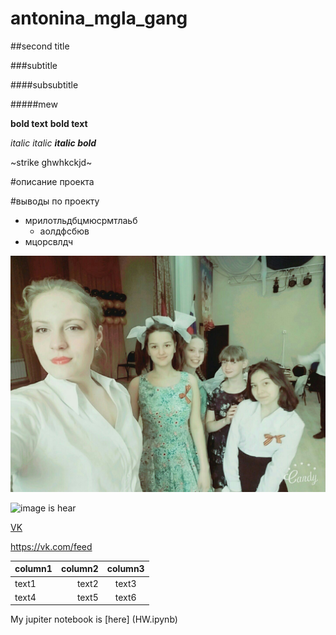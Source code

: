 # antonina_mgla_gang
##second title

###subtitle

####subsubtitle

#####mew

__bold text__
**bold text**

*italic* _italic_
**_italic bold_**

~strike
ghwhkckjd~

#описание проекта

#выводы по проекту

* мрилотльдбцмюсрмтлаьб 
    - аолдфсбюв
* мцорсвлдч

![image is hear](qi2zQkmkXIg.jpg)

![image is hear](https://pbs.twimg.com/profile_images/1173161429266030592/lJCNA_JC_400x400.jpg)

[VK](https://vk.com/feed)

https://vk.com/feed


column1| column2| column3
:----|----:|:----:
text1| text2| text3
text4| text5| text6

My jupiter notebook is [here] (HW.ipynb)

